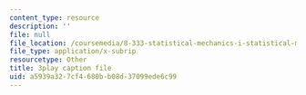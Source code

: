 ```yaml
---
content_type: resource
description: ''
file: null
file_location: /coursemedia/8-333-statistical-mechanics-i-statistical-mechanics-of-particles-fall-2013/a5939a327cf4680bb08d37099ede6c99_tCxonq5r-O8.srt
file_type: application/x-subrip
resourcetype: Other
title: 3play caption file
uid: a5939a32-7cf4-680b-b08d-37099ede6c99
---
```

